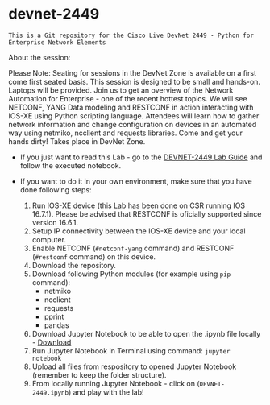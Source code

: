 # devnet-2449
    This is a Git repository for the Cisco Live DevNet 2449 - Python for Enterprise Network Elements

About the session: 

Please Note: Seating for sessions in the DevNet Zone is available on a first come first seated basis. This session is designed to be small and hands-on. Laptops will be provided. Join us to get an overview of the Network Automation for Enterprise - one of the recent hottest topics. We will see NETCONF, YANG Data modeling and RESTCONF in action interacting with IOS-XE using Python scripting language. Attendees will learn how to gather network information and change configuration on devices in an automated way using netmiko, ncclient and requests libraries. Come and get your hands dirty! Takes place in DevNet Zone. 

- If you just want to read this Lab - go to the [DEVNET-2449 Lab Guide](https://github.com/bluraniec/devnet-2449/blob/master/DEVNET-2449.ipynb) and follow the executed notebook.

- If you want to do it in your own environment, make sure that you have done following steps:
  1. Run IOS-XE device (this Lab has been done on CSR running IOS 16.7.1). Please be advised that RESTCONF is oficially supported since version 16.6.1.
  2. Setup IP connectivity between the IOS-XE device and your local computer.
  3. Enable NETCONF (`#netconf-yang` command) and RESTCONF (`#restconf` command) on this device.
  4. Download the repository.
  5. Download following Python modules (for example using `pip` command):
      - netmiko
      - ncclient
      - requests
      - pprint
      - pandas
  6. Download Jupyter Notebook to be able to open the .ipynb file locally - [Download](https://jupyter.org/install)
  7. Run Jupyter Notebook in Terminal using command: `jupyter notebook`
  8. Upload all files from respository to opened Jupyter Notebook (remember to keep the folder structure).
  9. From locally running Jupyter Notebook - click on (`DEVNET-2449.ipynb`) and play with the lab!
